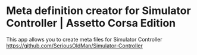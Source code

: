 # Meta definition creator for Simulator Controller | Assetto Corsa Edition

This app allows you to create meta files for Simulator Controller
https://github.com/SeriousOldMan/Simulator-Controller

